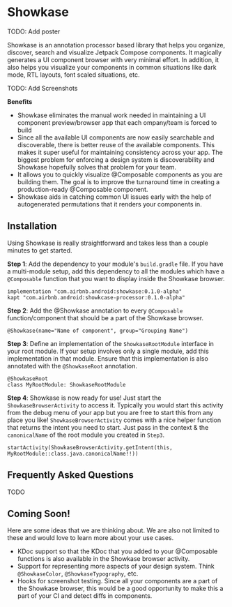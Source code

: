 # Showkase

TODO: Add poster

Showkase is an annotation processor based library that helps you organize, discover, search and 
visualize Jetpack Compose components. It magically generates a UI component browser with very 
minimal effort. In addition, it also helps you visualize your components in common situations 
like dark mode, RTL layouts, font scaled situations, etc.  

TODO: Add Screenshots

**Benefits**
- Showkase eliminates the manual work needed in maintaining a UI component preview/browser app that 
each ompany/team is forced to build
- Since all the available UI components are now easily searchable and discoverable, there is better 
reuse of the available components. This makes it super useful for maintaining consistency across your app.
The biggest problem for enforcing a design system is discoverability and Showkase hopefully 
solves that problem for your team.
- It allows you to quickly visualize @Composable components as you are building them. The goal is
 to improve the turnaround time in creating a production-ready @Composable component. 
- Showkase aids in catching common UI issues early with the help of autogenerated permutations that
 it renders your components in.


## Installation

Using Showkase is really straightforward and takes less than a couple minutes to get started.

**Step 1**: Add the dependency to your module's `build.gradle` file. If you have a multi-module 
setup, add this dependency to all the modules which have a `@Composable` function that you want to 
display inside the Showkase browser.

```
implementation "com.airbnb.android:showkase:0.1.0-alpha"
kapt "com.airbnb.android:showkcase-processor:0.1.0-alpha"
```

**Step 2**: Add the @Showkase annotation to every `@Composable` function/component that should 
be a part of the Showkase browser. 

```
@Showkase(name="Name of component", group="Grouping Name")
```

**Step 3**: Define an implementation of the `ShowkaseRootModule` interface in your root module. If 
your setup involves only a single module, add this implementation in that module. Ensure that this 
implementation is also annotated with the `@ShowkaseRoot` annotation.

```
@ShowkaseRoot
class MyRootModule: ShowkaseRootModule
```

**Step 4**: Showkase is now ready for use! Just start the `ShowkaseBrowserActivity` to access it. 
Typically you would start this activity from the debug menu of your app but you are free to start 
this from any place you like! `ShowkaseBrowserActivity` comes with a nice helper function that 
returns the intent you need to start. Just pass in the context & the `canonicalName` of the root 
module you created in `Step3`.
 

```
startActivity(ShowkaseBrowserActivity.getIntent(this, MyRootModule::class.java.canonicalName!!))
```

## Frequently Asked Questions

TODO

## Coming Soon!

Here are some ideas that we are thinking about. We are also not limited to these and would love 
to learn more about your use cases.

- KDoc support so that the KDoc that you added to your @Composable functions is also available in
 the Showkase browser activity.
- Support for representing more aspects of your design system. Think `@ShowkaseColor`, 
`@ShowkaseTypography`, etc.
- Hooks for screenshot testing. Since all your components are a part of the Showkase browser, 
this would be a good opportunity to make this a part of your CI and detect diffs in components. 
